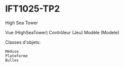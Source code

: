 # IFT1025-TP2
High Sea Tower

Vue (HighSeaTower)
Contrôleur (Jeu)
Modèle (Modele)


Classes d'objets:

	Méduse
	Plateforme
	Bulles
